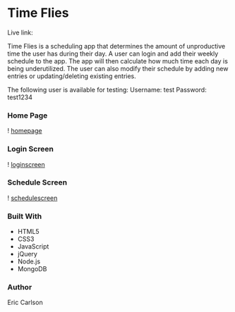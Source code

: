 # Time Flies

Live link: 

Time Flies is a scheduling app that determines the amount of unproductive time the user has during their day.
A user can login and add their weekly schedule to the app. The app will then calculate how much time each day is being underutilized.
The user can also modify their schedule by adding new entries or updating/deleting existing entries.

The following user is available for testing:
Username: test      Password: test1234

### Home Page
! [homepage](/public/assets/home-screen.png)

### Login Screen
! [loginscreen](/public/assets/login-screen.png)

### Schedule Screen
! [schedulescreen](/public/assets/schedule-screen.png)

### Built With

* HTML5
* CSS3
* JavaScript
* jQuery
* Node.js
* MongoDB

### Author
Eric Carlson